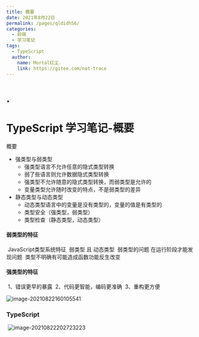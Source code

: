 ```yaml
---
title: 概要
date: 2021年8月22日
permalink: /pages/qldidh56/
categories:
  - 前端
  - 学习笔记
tags:
  - TypeScript
  author:
    name: Mortal红尘.
    link: https://gitee.com/not-trace
---
```

# .
# TypeScript 学习笔记-概要

概要
* 强类型与弱类型
	* 强类型语言不允许任意的隐式类型转换
	* 弱了些语言则允许数据隐式类型转换
	* 强类型不允许随意的隐式类型转换，而弱类型是允许的
	* 变量类型允许随时改变的特点，不是弱类型的差异
* 静态类型与动态类型
	* 动态类型语言中的变量是没有类型的，变量的值是有类型的
	* 类型安全（强类型，弱类型）
	* 类型检查（静态类型，动态类型）

#### 弱类型的特征
​    JavaScript类型系统特征
​        弱类型 且 动态类型
​    弱类型的问题
​        在运行阶段才能发现问题
​        类型不明确有可能造成函数功能反生改变

#### 强类型的特征

​	1、错误更早的暴露
​	2、代码更智能，编码更准确
​	3、重构更方便


![image-20210822160105541](http://trace.maicaii.cn/img/20210822160105.png)



### TypeScript

​	![image-20210822202723223](http://trace.maicaii.cn/img/20210822202723.png)

